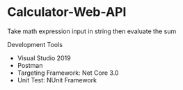 # Calculator-Web-API
Take math expression input in string then evaluate the sum

Development Tools
-	Visual Studio 2019
-	Postman
-	Targeting Framework: Net Core 3.0
-	Unit Test: NUnit Framework
